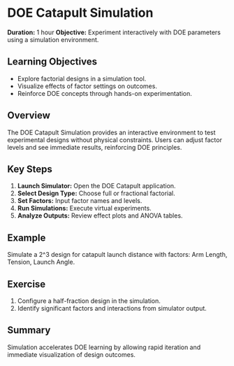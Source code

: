 # DOE Catapult Simulation

**Duration:** 1 hour
**Objective:** Experiment interactively with DOE parameters using a simulation environment.

## Learning Objectives
- Explore factorial designs in a simulation tool.  
- Visualize effects of factor settings on outcomes.  
- Reinforce DOE concepts through hands-on experimentation.

## Overview
The DOE Catapult Simulation provides an interactive environment to test experimental designs without physical constraints. Users can adjust factor levels and see immediate results, reinforcing DOE principles.

## Key Steps
1. **Launch Simulator:** Open the DOE Catapult application.  
2. **Select Design Type:** Choose full or fractional factorial.  
3. **Set Factors:** Input factor names and levels.  
4. **Run Simulations:** Execute virtual experiments.  
5. **Analyze Outputs:** Review effect plots and ANOVA tables.

## Example
Simulate a 2^3 design for catapult launch distance with factors: Arm Length, Tension, Launch Angle.

## Exercise
1. Configure a half-fraction design in the simulation.  
2. Identify significant factors and interactions from simulator output.

## Summary
Simulation accelerates DOE learning by allowing rapid iteration and immediate visualization of design outcomes.